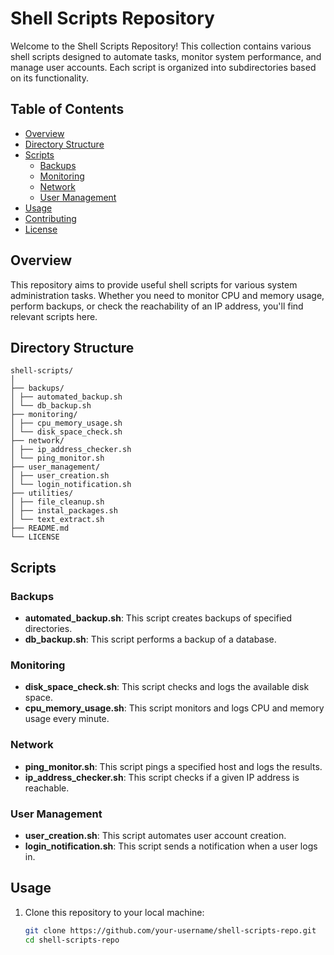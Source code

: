 # Shell Scripts Repository

Welcome to the Shell Scripts Repository! This collection contains various shell scripts designed to automate tasks, monitor system performance, and manage user accounts. Each script is organized into subdirectories based on its functionality.

## Table of Contents

- [Overview](#overview)
- [Directory Structure](#directory-structure)
- [Scripts](#scripts)
  - [Backups](#backups)
  - [Monitoring](#monitoring)
  - [Network](#network)
  - [User Management](#user-management)
- [Usage](#usage)
- [Contributing](#contributing)
- [License](#license)

## Overview

This repository aims to provide useful shell scripts for various system administration tasks. Whether you need to monitor CPU and memory usage, perform backups, or check the reachability of an IP address, you'll find relevant scripts here.

## Directory Structure

    shell-scripts/
    │
    ├── backups/
    │ ├── automated_backup.sh
    │ └── db_backup.sh
    ├── monitoring/
    │ ├── cpu_memory_usage.sh
    │ └── disk_space_check.sh
    ├── network/
    │ ├── ip_address_checker.sh
    │ └── ping_monitor.sh
    ├── user_management/
    │ ├── user_creation.sh
    │ └── login_notification.sh
    ├── utilities/
    │ ├── file_cleanup.sh
    │ ├── instal_packages.sh
    │ └── text_extract.sh
    ├── README.md
    └── LICENSE

## Scripts

### Backups

- **automated_backup.sh**: This script creates backups of specified directories.
- **db_backup.sh**: This script performs a backup of a database.

### Monitoring

- **disk_space_check.sh**: This script checks and logs the available disk space.
- **cpu_memory_usage.sh**: This script monitors and logs CPU and memory usage every minute.

### Network

- **ping_monitor.sh**: This script pings a specified host and logs the results.
- **ip_address_checker.sh**: This script checks if a given IP address is reachable.

### User Management

- **user_creation.sh**: This script automates user account creation.
- **login_notification.sh**: This script sends a notification when a user logs in.

## Usage

1. Clone this repository to your local machine:
   ```bash
   git clone https://github.com/your-username/shell-scripts-repo.git
   cd shell-scripts-repo
   ```
